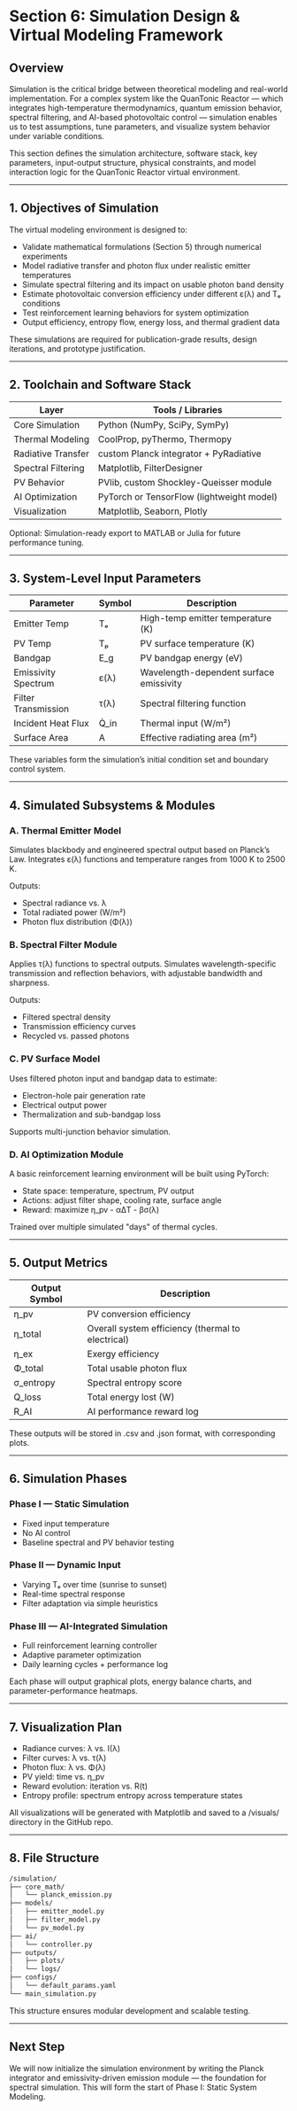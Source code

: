 # Section 6: Simulation Design & Virtual Modeling Framework

## Overview

Simulation is the critical bridge between theoretical modeling and real-world implementation. For a complex system like the QuanTonic Reactor — which integrates high-temperature thermodynamics, quantum emission behavior, spectral filtering, and AI-based photovoltaic control — simulation enables us to test assumptions, tune parameters, and visualize system behavior under variable conditions.

This section defines the simulation architecture, software stack, key parameters, input-output structure, physical constraints, and model interaction logic for the QuanTonic Reactor virtual environment.

---

## 1. Objectives of Simulation

The virtual modeling environment is designed to:

- Validate mathematical formulations (Section 5) through numerical experiments
- Model radiative transfer and photon flux under realistic emitter temperatures
- Simulate spectral filtering and its impact on usable photon band density
- Estimate photovoltaic conversion efficiency under different ε(λ) and Tₑ conditions
- Test reinforcement learning behaviors for system optimization
- Output efficiency, entropy flow, energy loss, and thermal gradient data

These simulations are required for publication-grade results, design iterations, and prototype justification.

---

## 2. Toolchain and Software Stack

| Layer              | Tools / Libraries                |
|--------------------|----------------------------------|
| Core Simulation    | Python (NumPy, SciPy, SymPy)     |
| Thermal Modeling   | CoolProp, pyThermo, Thermopy     |
| Radiative Transfer | custom Planck integrator + PyRadiative |
| Spectral Filtering | Matplotlib, FilterDesigner       |
| PV Behavior        | PVlib, custom Shockley-Queisser module |
| AI Optimization    | PyTorch or TensorFlow (lightweight model) |
| Visualization      | Matplotlib, Seaborn, Plotly      |

Optional: Simulation-ready export to MATLAB or Julia for future performance tuning.

---

## 3. System-Level Input Parameters

| Parameter           | Symbol     | Description |
|---------------------|------------|-------------|
| Emitter Temp        | Tₑ         | High-temp emitter temperature (K) |
| PV Temp             | Tₚ         | PV surface temperature (K) |
| Bandgap             | E_g        | PV bandgap energy (eV) |
| Emissivity Spectrum | ε(λ)       | Wavelength-dependent surface emissivity |
| Filter Transmission | τ(λ)       | Spectral filtering function |
| Incident Heat Flux  | Q̇_in      | Thermal input (W/m²) |
| Surface Area        | A          | Effective radiating area (m²) |

These variables form the simulation’s initial condition set and boundary control system.

---

## 4. Simulated Subsystems & Modules

### A. Thermal Emitter Model

Simulates blackbody and engineered spectral output based on Planck’s Law. Integrates ε(λ) functions and temperature ranges from 1000 K to 2500 K.

Outputs:
- Spectral radiance vs. λ
- Total radiated power (W/m²)
- Photon flux distribution (Φ(λ))

### B. Spectral Filter Module

Applies τ(λ) functions to spectral outputs. Simulates wavelength-specific transmission and reflection behaviors, with adjustable bandwidth and sharpness.

Outputs:
- Filtered spectral density
- Transmission efficiency curves
- Recycled vs. passed photons

### C. PV Surface Model

Uses filtered photon input and bandgap data to estimate:
- Electron-hole pair generation rate
- Electrical output power
- Thermalization and sub-bandgap loss

Supports multi-junction behavior simulation.

### D. AI Optimization Module

A basic reinforcement learning environment will be built using PyTorch:
- State space: temperature, spectrum, PV output
- Actions: adjust filter shape, cooling rate, surface angle
- Reward: maximize η_pv - αΔT - βσ(λ)

Trained over multiple simulated "days" of thermal cycles.

---

## 5. Output Metrics

| Output Symbol | Description |
|---------------|-------------|
| η_pv          | PV conversion efficiency |
| η_total       | Overall system efficiency (thermal to electrical) |
| η_ex          | Exergy efficiency |
| Φ_total       | Total usable photon flux |
| σ_entropy     | Spectral entropy score |
| Q_loss        | Total energy lost (W) |
| R_AI          | AI performance reward log |

These outputs will be stored in .csv and .json format, with corresponding plots.

---

## 6. Simulation Phases

### Phase I — Static Simulation
- Fixed input temperature
- No AI control
- Baseline spectral and PV behavior testing

### Phase II — Dynamic Input
- Varying Tₑ over time (sunrise to sunset)
- Real-time spectral response
- Filter adaptation via simple heuristics

### Phase III — AI-Integrated Simulation
- Full reinforcement learning controller
- Adaptive parameter optimization
- Daily learning cycles + performance log

Each phase will output graphical plots, energy balance charts, and parameter-performance heatmaps.

---

## 7. Visualization Plan

- Radiance curves: λ vs. I(λ)
- Filter curves: λ vs. τ(λ)
- Photon flux: λ vs. Φ(λ)
- PV yield: time vs. η_pv
- Reward evolution: iteration vs. R(t)
- Entropy profile: spectrum entropy across temperature states

All visualizations will be generated with Matplotlib and saved to a /visuals/ directory in the GitHub repo.

---

## 8. File Structure

```bash
/simulation/
├── core_math/
│   └── planck_emission.py
├── models/
│   ├── emitter_model.py
│   ├── filter_model.py
│   └── pv_model.py
├── ai/
│   └── controller.py
├── outputs/
│   ├── plots/
│   └── logs/
├── configs/
│   └── default_params.yaml
└── main_simulation.py
```

This structure ensures modular development and scalable testing.

---

## Next Step

We will now initialize the simulation environment by writing the Planck integrator and emissivity-driven emission module — the foundation for spectral simulation. This will form the start of Phase I: Static System Modeling.


